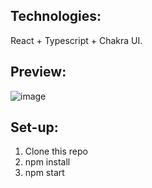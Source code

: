 ## Technologies:
React + Typescript + Chakra UI.

## Preview:
![image](https://user-images.githubusercontent.com/59087730/215116169-a3ae9f17-4dc9-4e9b-9190-0786fcef7d19.png)

## Set-up:
1. Clone this repo
2. npm install
3. npm start
